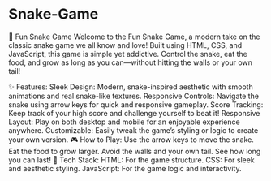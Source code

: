 # Snake-Game

🐍 Fun Snake Game
Welcome to the Fun Snake Game, a modern take on the classic snake game we all know and love! Built using HTML, CSS, and JavaScript, this game is simple yet addictive. Control the snake, eat the food, and grow as long as you can—without hitting the walls or your own tail!

✨ Features:
Sleek Design: Modern, snake-inspired aesthetic with smooth animations and real snake-like textures.
Responsive Controls: Navigate the snake using arrow keys for quick and responsive gameplay.
Score Tracking: Keep track of your high score and challenge yourself to beat it!
Responsive Layout: Play on both desktop and mobile for an enjoyable experience anywhere.
Customizable: Easily tweak the game’s styling or logic to create your own version.
🎮 How to Play:
Use the arrow keys to move the snake.
Eat the food to grow larger.
Avoid the walls and your own tail.
See how long you can last!
🚀 Tech Stack:
HTML: For the game structure.
CSS: For sleek and aesthetic styling.
JavaScript: For the game logic and interactivity.
